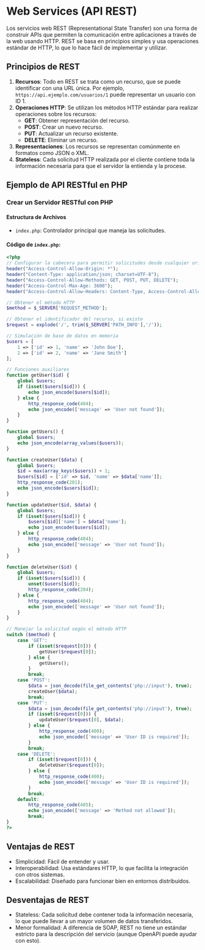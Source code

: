 # Web Services (API REST)

Los servicios web REST (Representational State Transfer) son una forma de construir APIs que permiten la comunicación entre aplicaciones a través de la web usando HTTP. REST se basa en principios simples y usa operaciones estándar de HTTP, lo que lo hace fácil de implementar y utilizar.

## Principios de REST

1. **Recursos**: Todo en REST se trata como un recurso, que se puede identificar con una URL única. Por ejemplo, `https://api.ejemplo.com/usuarios/1` puede representar un usuario con ID 1.
2. **Operaciones HTTP**: Se utilizan los métodos HTTP estándar para realizar operaciones sobre los recursos:
   - **GET**: Obtener representación del recurso.
   - **POST**: Crear un nuevo recurso.
   - **PUT**: Actualizar un recurso existente.
   - **DELETE**: Eliminar un recurso.
3. **Representaciones**: Los recursos se representan comúnmente en formatos como JSON o XML.
4. **Stateless**: Cada solicitud HTTP realizada por el cliente contiene toda la información necesaria para que el servidor la entienda y la procese.

## Ejemplo de API RESTful en PHP

### Crear un Servidor RESTful con PHP

#### Estructura de Archivos
- `index.php`: Controlador principal que maneja las solicitudes.

#### Código de `index.php`:

```php
<?php
// Configurar la cabecera para permitir solicitudes desde cualquier origen y definir el tipo de contenido JSON
header("Access-Control-Allow-Origin: *");
header("Content-Type: application/json; charset=UTF-8");
header("Access-Control-Allow-Methods: GET, POST, PUT, DELETE");
header("Access-Control-Max-Age: 3600");
header("Access-Control-Allow-Headers: Content-Type, Access-Control-Allow-Headers, Authorization, X-Requested-With");

// Obtener el método HTTP
$method = $_SERVER['REQUEST_METHOD'];

// Obtener el identificador del recurso, si existe
$request = explode('/', trim($_SERVER['PATH_INFO'],'/'));

// Simulación de base de datos en memoria
$users = [
    1 => ['id' => 1, 'name' => 'John Doe'],
    2 => ['id' => 2, 'name' => 'Jane Smith']
];

// Funciones auxiliares
function getUser($id) {
    global $users;
    if (isset($users[$id])) {
        echo json_encode($users[$id]);
    } else {
        http_response_code(404);
        echo json_encode(['message' => 'User not found']);
    }
}

function getUsers() {
    global $users;
    echo json_encode(array_values($users));
}

function createUser($data) {
    global $users;
    $id = max(array_keys($users)) + 1;
    $users[$id] = ['id' => $id, 'name' => $data['name']];
    http_response_code(201);
    echo json_encode($users[$id]);
}

function updateUser($id, $data) {
    global $users;
    if (isset($users[$id])) {
        $users[$id]['name'] = $data['name'];
        echo json_encode($users[$id]);
    } else {
        http_response_code(404);
        echo json_encode(['message' => 'User not found']);
    }
}

function deleteUser($id) {
    global $users;
    if (isset($users[$id])) {
        unset($users[$id]);
        http_response_code(204);
    } else {
        http_response_code(404);
        echo json_encode(['message' => 'User not found']);
    }
}

// Manejar la solicitud según el método HTTP
switch ($method) {
    case 'GET':
        if (isset($request[0])) {
            getUser($request[0]);
        } else {
            getUsers();
        }
        break;
    case 'POST':
        $data = json_decode(file_get_contents('php://input'), true);
        createUser($data);
        break;
    case 'PUT':
        $data = json_decode(file_get_contents('php://input'), true);
        if (isset($request[0])) {
            updateUser($request[0], $data);
        } else {
            http_response_code(400);
            echo json_encode(['message' => 'User ID is required']);
        }
        break;
    case 'DELETE':
        if (isset($request[0])) {
            deleteUser($request[0]);
        } else {
            http_response_code(400);
            echo json_encode(['message' => 'User ID is required']);
        }
        break;
    default:
        http_response_code(405);
        echo json_encode(['message' => 'Method not allowed']);
        break;
}
?>
```
## Ventajas de REST
- Simplicidad: Fácil de entender y usar.
- Interoperabilidad: Usa estándares HTTP, lo que facilita la integración con otros sistemas.
- Escalabilidad: Diseñado para funcionar bien en entornos distribuidos.
## Desventajas de REST
- Stateless: Cada solicitud debe contener toda la información necesaria, lo que puede llevar a un mayor volumen de datos transferidos.
- Menor formalidad: A diferencia de SOAP, REST no tiene un estándar estricto para la descripción del servicio (aunque OpenAPI puede ayudar con esto).